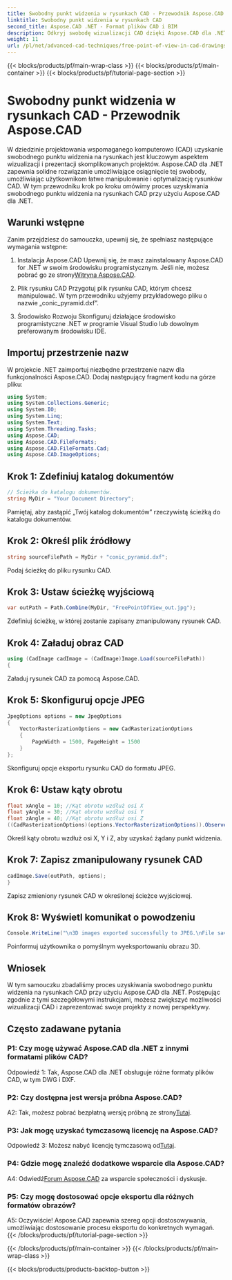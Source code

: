 ```yaml
---
title: Swobodny punkt widzenia w rysunkach CAD - Przewodnik Aspose.CAD
linktitle: Swobodny punkt widzenia w rysunkach CAD
second_title: Aspose.CAD .NET - Format plików CAD i BIM
description: Odkryj swobodę wizualizacji CAD dzięki Aspose.CAD dla .NET. Postępuj zgodnie z naszym przewodnikiem krok po kroku, aby uzyskać wyjątkowy punkt widzenia.
weight: 11
url: /pl/net/advanced-cad-techniques/free-point-of-view-in-cad-drawings/
---
```


{{< blocks/products/pf/main-wrap-class >}}
{{< blocks/products/pf/main-container >}}
{{< blocks/products/pf/tutorial-page-section >}}

# Swobodny punkt widzenia w rysunkach CAD - Przewodnik Aspose.CAD

W dziedzinie projektowania wspomaganego komputerowo (CAD) uzyskanie swobodnego punktu widzenia na rysunkach jest kluczowym aspektem wizualizacji i prezentacji skomplikowanych projektów. Aspose.CAD dla .NET zapewnia solidne rozwiązanie umożliwiające osiągnięcie tej swobody, umożliwiając użytkownikom łatwe manipulowanie i optymalizację rysunków CAD. W tym przewodniku krok po kroku omówimy proces uzyskiwania swobodnego punktu widzenia na rysunkach CAD przy użyciu Aspose.CAD dla .NET.

## Warunki wstępne

Zanim przejdziesz do samouczka, upewnij się, że spełniasz następujące wymagania wstępne:

1. Instalacja Aspose.CAD
 Upewnij się, że masz zainstalowany Aspose.CAD for .NET w swoim środowisku programistycznym. Jeśli nie, możesz pobrać go ze strony[Witryna Aspose.CAD](https://releases.aspose.com/cad/net/).

2. Plik rysunku CAD
Przygotuj plik rysunku CAD, którym chcesz manipulować. W tym przewodniku użyjemy przykładowego pliku o nazwie „conic_pyramid.dxf”.

3. Środowisko Rozwoju
Skonfiguruj działające środowisko programistyczne .NET w programie Visual Studio lub dowolnym preferowanym środowisku IDE.

## Importuj przestrzenie nazw

W projekcie .NET zaimportuj niezbędne przestrzenie nazw dla funkcjonalności Aspose.CAD. Dodaj następujący fragment kodu na górze pliku:

```csharp
using System;
using System.Collections.Generic;
using System.IO;
using System.Linq;
using System.Text;
using System.Threading.Tasks;
using Aspose.CAD;
using Aspose.CAD.FileFormats;
using Aspose.CAD.FileFormats.Cad;
using Aspose.CAD.ImageOptions;
```


## Krok 1: Zdefiniuj katalog dokumentów

```csharp
// Ścieżka do katalogu dokumentów.
string MyDir = "Your Document Directory";
```

Pamiętaj, aby zastąpić „Twój katalog dokumentów” rzeczywistą ścieżką do katalogu dokumentów.

## Krok 2: Określ plik źródłowy

```csharp
string sourceFilePath = MyDir + "conic_pyramid.dxf";
```

Podaj ścieżkę do pliku rysunku CAD.

## Krok 3: Ustaw ścieżkę wyjściową

```csharp
var outPath = Path.Combine(MyDir, "FreePointOfView_out.jpg");
```

Zdefiniuj ścieżkę, w której zostanie zapisany zmanipulowany rysunek CAD.

## Krok 4: Załaduj obraz CAD

```csharp
using (CadImage cadImage = (CadImage)Image.Load(sourceFilePath))
{
```

Załaduj rysunek CAD za pomocą Aspose.CAD.

## Krok 5: Skonfiguruj opcje JPEG

```csharp
JpegOptions options = new JpegOptions
{
    VectorRasterizationOptions = new CadRasterizationOptions
    {
        PageWidth = 1500, PageHeight = 1500
    }
};
```

Skonfiguruj opcje eksportu rysunku CAD do formatu JPEG.

## Krok 6: Ustaw kąty obrotu

```csharp
float xAngle = 10; //Kąt obrotu wzdłuż osi X
float yAngle = 30; //Kąt obrotu wzdłuż osi Y
float zAngle = 40; //Kąt obrotu wzdłuż osi Z
((CadRasterizationOptions)(options.VectorRasterizationOptions)).ObserverPoint = new ObserverPoint(xAngle, yAngle, zAngle);
```

Określ kąty obrotu wzdłuż osi X, Y i Z, aby uzyskać żądany punkt widzenia.

## Krok 7: Zapisz zmanipulowany rysunek CAD

```csharp
cadImage.Save(outPath, options);
}
```

Zapisz zmieniony rysunek CAD w określonej ścieżce wyjściowej.

## Krok 8: Wyświetl komunikat o powodzeniu

```csharp
Console.WriteLine("\n3D images exported successfully to JPEG.\nFile saved at " + outPath);
```

Poinformuj użytkownika o pomyślnym wyeksportowaniu obrazu 3D.

## Wniosek

W tym samouczku zbadaliśmy proces uzyskiwania swobodnego punktu widzenia na rysunkach CAD przy użyciu Aspose.CAD dla .NET. Postępując zgodnie z tymi szczegółowymi instrukcjami, możesz zwiększyć możliwości wizualizacji CAD i zaprezentować swoje projekty z nowej perspektywy.


## Często zadawane pytania

### P1: Czy mogę używać Aspose.CAD dla .NET z innymi formatami plików CAD?

Odpowiedź 1: Tak, Aspose.CAD dla .NET obsługuje różne formaty plików CAD, w tym DWG i DXF.

### P2: Czy dostępna jest wersja próbna Aspose.CAD?

 A2: Tak, możesz pobrać bezpłatną wersję próbną ze strony[Tutaj](https://releases.aspose.com/).

### P3: Jak mogę uzyskać tymczasową licencję na Aspose.CAD?

 Odpowiedź 3: Możesz nabyć licencję tymczasową od[Tutaj](https://purchase.aspose.com/temporary-license/).

### P4: Gdzie mogę znaleźć dodatkowe wsparcie dla Aspose.CAD?

 A4: Odwiedź[Forum Aspose.CAD](https://forum.aspose.com/c/cad/19) za wsparcie społeczności i dyskusje.

### P5: Czy mogę dostosować opcje eksportu dla różnych formatów obrazów?

A5: Oczywiście! Aspose.CAD zapewnia szereg opcji dostosowywania, umożliwiając dostosowanie procesu eksportu do konkretnych wymagań.
{{< /blocks/products/pf/tutorial-page-section >}}

{{< /blocks/products/pf/main-container >}}
{{< /blocks/products/pf/main-wrap-class >}}

{{< blocks/products/products-backtop-button >}}
